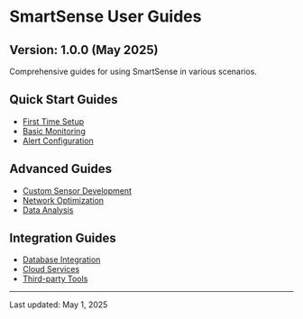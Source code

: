 # SmartSense User Guides

## Version: 1.0.0 (May 2025)

Comprehensive guides for using SmartSense in various scenarios.

## Quick Start Guides

- [First Time Setup](first_time_setup.md)
- [Basic Monitoring](basic_monitoring.md)
- [Alert Configuration](alert_configuration.md)

## Advanced Guides

- [Custom Sensor Development](custom_sensors.md)
- [Network Optimization](network_optimization.md)
- [Data Analysis](data_analysis.md)

## Integration Guides

- [Database Integration](database_integration.md)
- [Cloud Services](cloud_services.md)
- [Third-party Tools](third_party_tools.md)

---

Last updated: May 1, 2025
